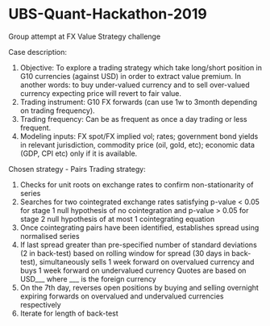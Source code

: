 # UBS-Quant-Hackathon-2019
Group attempt at FX Value Strategy challenge

Case description:
1) Objective: To explore a trading strategy which take long/short position in G10 currencies (against USD) in order to extract value premium. In another words: to buy under-valued currency and to sell over-valued currency expecting price will revert to fair value.
2) Trading instrument: G10 FX forwards (can use 1w to 3month depending on trading frequency).
3) Trading frequency: Can be as frequent as once a day trading or less frequent.
4) Modeling inputs: FX spot/FX implied vol; rates; government bond yields in relevant jurisdiction, commodity price (oil, gold, etc); economic data (GDP, CPI etc) only if it is available.

Chosen strategy - Pairs Trading strategy:
1) Checks for unit roots on exchange rates to confirm non-stationarity of series
2) Searches for two cointegrated exchange rates satisfying p-value < 0.05 for stage 1 null hypothesis of no cointegration and p-value > 0.05 for stage 2 null hypothesis of at most 1 cointegrating equation
3) Once cointegrating pairs have been identified, establishes spread using normalised series
4) If last spread greater than pre-specified number of standard deviations (2 in back-test) based on rolling window for spread (30 days in back-test), simultaneously sells 1 week forward on overvalued currency and buys 1 week forward on undervalued currency
  Quotes are based on USD___ where ___ is the foreign currency
5) On the 7th day, reverses open positions by buying and selling overnight expiring forwards on overvalued and undervalued currencies respectively
6) Iterate for length of back-test
